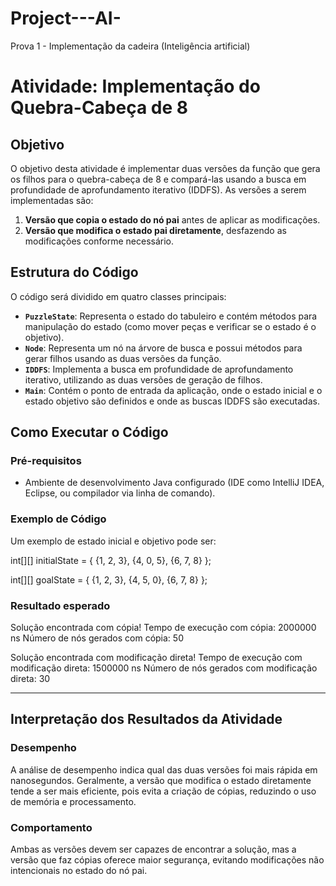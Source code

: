 # Project---AI-
Prova 1 - Implementação da cadeira (Inteligência artificial)

# Atividade: Implementação do Quebra-Cabeça de 8

## Objetivo

O objetivo desta atividade é implementar duas versões da função que gera os filhos para o quebra-cabeça de 8 e compará-las usando a busca em profundidade de aprofundamento iterativo (IDDFS). As versões a serem implementadas são:

1. **Versão que copia o estado do nó pai** antes de aplicar as modificações.
2. **Versão que modifica o estado pai diretamente**, desfazendo as modificações conforme necessário.

## Estrutura do Código

O código será dividido em quatro classes principais:

- **`PuzzleState`**: Representa o estado do tabuleiro e contém métodos para manipulação do estado (como mover peças e verificar se o estado é o objetivo).
- **`Node`**: Representa um nó na árvore de busca e possui métodos para gerar filhos usando as duas versões da função.
- **`IDDFS`**: Implementa a busca em profundidade de aprofundamento iterativo, utilizando as duas versões de geração de filhos.
- **`Main`**: Contém o ponto de entrada da aplicação, onde o estado inicial e o estado objetivo são definidos e onde as buscas IDDFS são executadas.

## Como Executar o Código

### Pré-requisitos

- Ambiente de desenvolvimento Java configurado (IDE como IntelliJ IDEA, Eclipse, ou compilador via linha de comando).

### Exemplo de Código

Um exemplo de estado inicial e objetivo pode ser:

int[][] initialState = {
    {1, 2, 3},
    {4, 0, 5},
    {6, 7, 8}
};

int[][] goalState = {
    {1, 2, 3},
    {4, 5, 0},
    {6, 7, 8}
};

### Resultado esperado

Solução encontrada com cópia!
Tempo de execução com cópia: 2000000 ns
Número de nós gerados com cópia: 50

Solução encontrada com modificação direta!
Tempo de execução com modificação direta: 1500000 ns
Número de nós gerados com modificação direta: 30

---

## Interpretação dos Resultados da Atividade

### Desempenho
A análise de desempenho indica qual das duas versões foi mais rápida em nanosegundos. Geralmente, a versão que modifica o estado diretamente tende a ser mais eficiente, pois evita a criação de cópias, reduzindo o uso de memória e processamento.

### Comportamento
Ambas as versões devem ser capazes de encontrar a solução, mas a versão que faz cópias oferece maior segurança, evitando modificações não intencionais no estado do nó pai.



